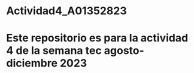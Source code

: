 # Actividad4_A01352823
# Este repositorio es para la actividad 4 de la semana tec agosto-diciembre 2023

